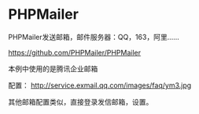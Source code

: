 # PHPMailer
PHPMailer发送邮箱，邮件服务器：QQ，163，阿里......

https://github.com/PHPMailer/PHPMailer

本例中使用的是腾讯企业邮箱

配置：
http://service.exmail.qq.com/images/faq/ym3.jpg

其他邮箱配置类似，直接登录发信邮箱，设置。


